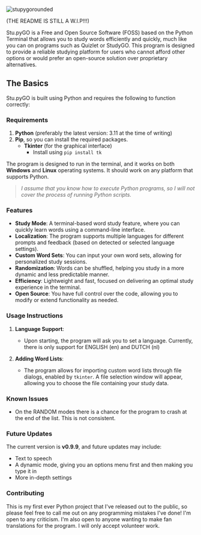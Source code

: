 ![stupygorounded](https://github.com/user-attachments/assets/9e711ac9-d0c1-409f-8512-0e76fc311993)

(THE README IS STILL A W.I.P!!!)

Stu.pyGO is a Free and Open Source Software (FOSS) based on the Python Terminal that allows you to study words efficiently and quickly, much like you can on programs such as Quizlet or StudyGO. This program is designed to provide a reliable studying platform for users who cannot afford other options or would prefer an open-source solution over proprietary alternatives.

## The Basics

Stu.pyGO is built using Python and requires the following to function correctly:

### Requirements
1. **Python** (preferably the latest version: 3.11 at the time of writing)
2. **Pip**, so you can install the required packages.
    - **Tkinter** (for the graphical interface)
      - Install using `pip install tk`

The program is designed to run in the terminal, and it works on both **Windows** and **Linux** operating systems. It should work on any platform that supports Python.

> _I assume that you know how to execute Python programs, so I will not cover the process of running Python scripts._

### Features
- **Study Mode**: A terminal-based word study feature, where you can quickly learn words using a command-line interface.
- **Localization**: The program supports multiple languages for different prompts and feedback (based on detected or selected language settings).
- **Custom Word Sets**: You can input your own word sets, allowing for personalized study sessions.
- **Randomization**: Words can be shuffled, helping you study in a more dynamic and less predictable manner.
- **Efficiency**: Lightweight and fast, focused on delivering an optimal study experience in the terminal.
- **Open Source**: You have full control over the code, allowing you to modify or extend functionality as needed.

### Usage Instructions
  
1. **Language Support**:  
   - Upon starting, the program will ask you to set a language. Currently, there is only support for ENGLISH (en) and DUTCH (nl)

2. **Adding Word Lists**:  
   - The program allows for importing custom word lists through file dialogs, enabled by `tkinter`. A file selection window will appear, allowing you to choose the file containing your study data.

### Known Issues
- On the RANDOM modes there is a chance for the program to crash at the end of the list. This is not consistent.
  
### Future Updates
The current version is **v0.9.9**, and future updates may include:
- Text to speech
- A dynamic mode, giving you an options menu first and then making you type it in
- More in-depth settings

### Contributing
This is my first ever Python project that I've released out to the public, so please feel free to call me out on any programming mistakes I've done! I'm open to any criticism. I'm also open to anyone wanting to make fan translations for the program. I will only accept volunteer work.

